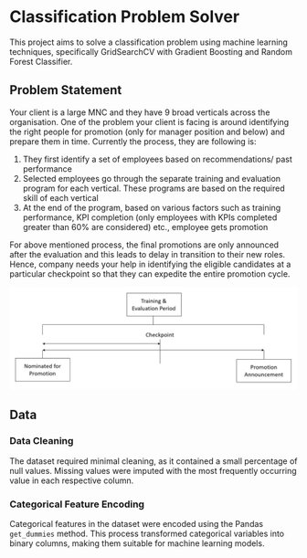 # Classification Problem Solver

This project aims to solve a classification problem using machine learning techniques, specifically GridSearchCV with Gradient Boosting and Random Forest Classifier.

## Problem Statement

Your client is a large MNC and they have 9 broad verticals across the organisation. One of the problem your client is facing is around identifying the right people for promotion (only for manager position and below) and prepare them in time. Currently the process, they are following is:

1. They first identify a set of employees based on recommendations/ past performance
2. Selected employees go through the separate training and evaluation program for each vertical. These programs are based on the required skill of each vertical
3. At the end of the program, based on various factors such as training performance, KPI completion (only employees with KPIs completed greater than 60% are considered) etc., employee gets promotion

For above mentioned process, the final promotions are only announced after the evaluation and this leads to delay in transition to their new roles. Hence, company needs your help in identifying the eligible candidates at a particular checkpoint so that they can expedite the entire promotion cycle.

![checkpoint](checkpoint%20image.jpg)

## Data

### Data Cleaning

The dataset required minimal cleaning, as it contained a small percentage of null values. Missing values were imputed with the most frequently occurring value in each respective column.

### Categorical Feature Encoding

Categorical features in the dataset were encoded using the Pandas `get_dummies` method. This process transformed categorical variables into binary columns, making them suitable for machine learning models.

